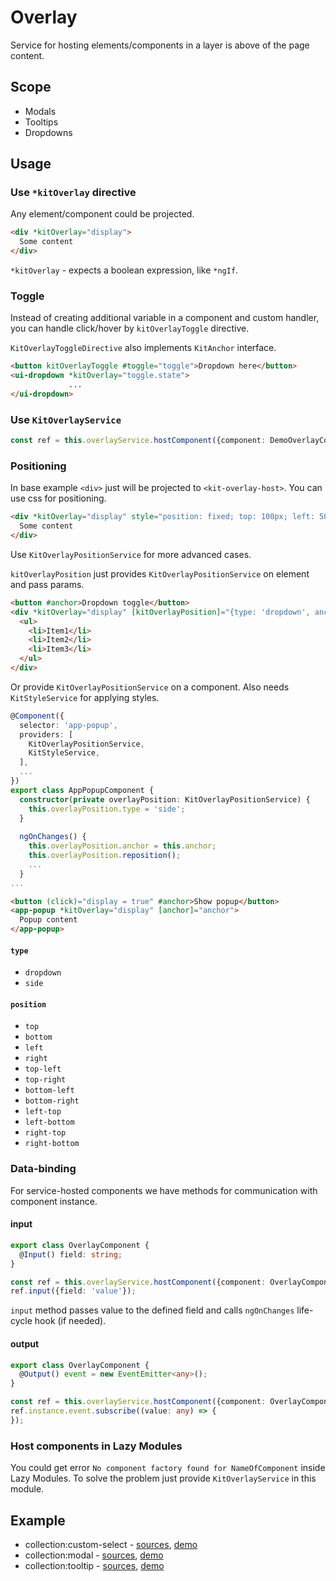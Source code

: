 # Overlay

Service for hosting elements/components in a layer is above of the page content.

## Scope
 
* Modals
* Tooltips
* Dropdowns


## Usage

### Use `*kitOverlay` directive

Any element/component could be projected.

```html
<div *kitOverlay="display">
  Some content
</div>
```

`*kitOverlay` - expects a boolean expression, like `*ngIf`.

### Toggle

Instead of creating additional variable in a component and custom handler, you can handle click/hover by `kitOverlayToggle` directive.

`KitOverlayToggleDirective` also implements `KitAnchor` interface.

```html
<button kitOverlayToggle #toggle="toggle">Dropdown here</button>
<ui-dropdown *kitOverlay="toggle.state">
             ...
</ui-dropdown>
```


### Use `KitOverlayService`

```typescript
const ref = this.overlayService.hostComponent({component: DemoOverlayComponent});
```


### Positioning

In base example `<div>` just will be projected to `<kit-overlay-host>`. You can use css for positioning.

```html
<div *kitOverlay="display" style="position: fixed; top: 100px; left: 50%; transform: translateX(-50%)">
  Some content
</div>
```

Use `KitOverlayPositionService` for more advanced cases.

`kitOverlayPosition` just provides `KitOverlayPositionService` on element and pass params.

```html
<button #anchor>Dropdown toggle</button>
<div *kitOverlay="display" [kitOverlayPosition]="{type: 'dropdown', anchor: anchor}">
  <ul>
    <li>Item1</li>
    <li>Item2</li>
    <li>Item3</li>
  </ul>
</div>
```

Or provide `KitOverlayPositionService` on a component. Also needs `KitStyleService` for applying styles.

```ts
@Component({
  selector: 'app-popup',
  providers: [
    KitOverlayPositionService, 
    KitStyleService,
  ],
  ...
})
export class AppPopupComponent {
  constructor(private overlayPosition: KitOverlayPositionService) {
    this.overlayPosition.type = 'side';
  }
  
  ngOnChanges() {
    this.overlayPosition.anchor = this.anchor;
    this.overlayPosition.reposition();
    ...
  }
...
```

```html
<button (click)="display = true" #anchor>Show popup</button>
<app-popup *kitOverlay="display" [anchor]="anchor">
  Popup content
</app-popup>
``` 

#### `type`

* `dropdown`
* `side`

#### `position`

* `top`
* `bottom`
* `left`
* `right`
* `top-left`
* `top-right`
* `bottom-left`
* `bottom-right`
* `left-top`
* `left-bottom`
* `right-top`
* `right-bottom`


### Data-binding

For service-hosted components we have methods for communication with component instance.

#### input

```typescript
export class OverlayComponent {
  @Input() field: string;
}
```

```typescript
const ref = this.overlayService.hostComponent({component: OverlayComponent});
ref.input({field: 'value'});
```

`input` method passes value to the defined field and calls `ngOnChanges` life-cycle hook (if needed).

#### output

```typescript
export class OverlayComponent {
  @Output() event = new EventEmitter<any>();
}
```

```typescript
const ref = this.overlayService.hostComponent({component: OverlayComponent});
ref.instance.event.subscribe((value: any) => {
});
```


### Host components in Lazy Modules

You could get error `No component factory found for NameOfComponent` inside Lazy Modules. To solve the problem just provide `KitOverlayService` in this module.



## Example

* collection:custom-select - [sources](https://github.com/ngx-kit/ngx-kit/tree/master/packages/collection/lib/ui-custom-select), [demo](http://ngx-kit.com/collection/module/ui-custom-select) 
* collection:modal - [sources](https://github.com/ngx-kit/ngx-kit/tree/master/packages/collection/lib/ui-modal), [demo](http://ngx-kit.com/collection/module/ui-modal) 
* collection:tooltip - [sources](https://github.com/ngx-kit/ngx-kit/tree/master/packages/collection/lib/ui-tooltip), [demo](http://ngx-kit.com/collection/module/ui-tooltip) 
